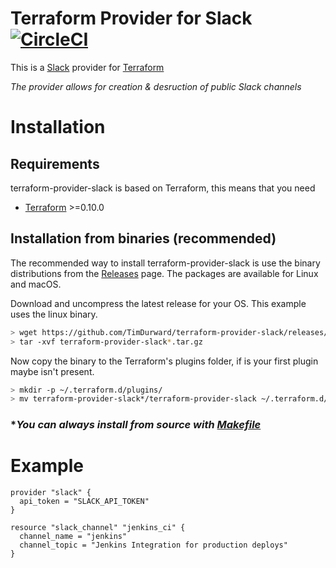 # Terraform Provider for Slack [![CircleCI](https://circleci.com/gh/TimDurward/terraform-provider-slack/tree/master.svg?style=svg)](https://circleci.com/gh/TimDurward/terraform-provider-slack/tree/master)

This is a [Slack](https://slack.com) provider for [Terraform](https://www.terraform.io/)

_The provider allows for creation & desruction of public Slack channels_

# Installation

## Requirements

terraform-provider-slack is based on Terraform, this means that you need

* [Terraform](https://www.terraform.io/downloads.html) >=0.10.0

## Installation from binaries (recommended)

The recommended way to install terraform-provider-slack is use the binary distributions from the [Releases](https://github.com/TimDurward/terraform-provider-slack/releases) page. The packages are available for Linux and macOS.

Download and uncompress the latest release for your OS. This example uses the linux binary.

```sh
> wget https://github.com/TimDurward/terraform-provider-slack/releases/download/v0.1.0/terraform-provider-slack_v0.1.0_darwin_amd64.tar.gz
> tar -xvf terraform-provider-slack*.tar.gz
```

Now copy the binary to the Terraform's plugins folder, if is your first plugin maybe isn't present.

```sh
> mkdir -p ~/.terraform.d/plugins/
> mv terraform-provider-slack*/terraform-provider-slack ~/.terraform.d/plugins/
```

### \*_You can always install from source with [Makefile](https://github.com/TimDurward/terraform-provider-slack/blob/master/Makefile)_

# Example

```hcl
provider "slack" {
  api_token = "SLACK_API_TOKEN"
}

resource "slack_channel" "jenkins_ci" {
  channel_name = "jenkins"
  channel_topic = "Jenkins Integration for production deploys"
}
```
